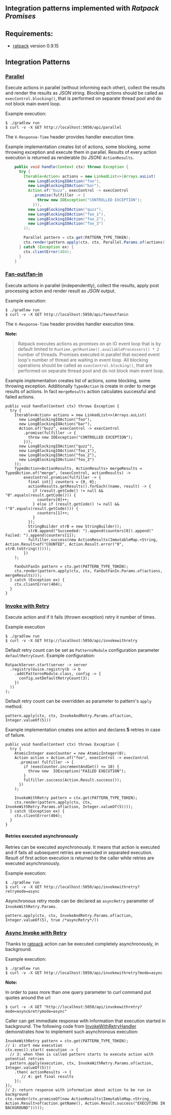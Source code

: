Integration patterns implemented with *Ratpack Promises*
-----------------------------

## Requirements:

* [ratpack](http://ratpack.io) version 0.9.15

## Integration Patterns

### [Parallel](https://github.com/zedar/ratpack-examples/blob/master/ratpack-integrationpatterns/src/main/java/r/p/pattern/Parallel.java)
Execute actions in parallel (without informing each other), collect the results and render the results as *JSON* string.
Blocking actions should be called as ```execControl.blocking()```, that is performed on separate thread pool and do not
block main event loop.

Example execution:

    $ ./gradlew run
    $ curl -v -X GET http://localhost:5050/api/parallel

The ```X-Response-Time``` header provides handler execution time.

Example implementation creates list of actions, some blocking, some throwing exception and execute them in parallel.
Results of every action execution is returned as renderable (to JSON) ```ActionResults```.

````java
    public void handle(Context ctx) throws Exception {
      try {
        Iterable<Action> actions = new LinkedList<>(Arrays.asList(
          new LongBlockingIOAction("foo"),
          new LongBlockingIOAction("bar"),
          Action.of("buzz", execControl -> execControl
            .promise(fulfiller -> {
              throw new IOException("CONTROLLED EXCEPTION");
            })),
          new LongBlockingIOAction("quzz"),
          new LongBlockingIOAction("foo_1"),
          new LongBlockingIOAction("foo_2"),
          new LongBlockingIOAction("foo_3")
        ));

        Parallel pattern = ctx.get(PATTERN_TYPE_TOKEN);
        ctx.render(pattern.apply(ctx, ctx, Parallel.Params.of(actions)));
      } catch (Exception ex) {
        ctx.clientError(404);
      }
    }
````

### [Fan-out/fan-in](https://github.com/zedar/ratpack-examples/blob/master/ratpack-integrationpatterns/src/main/java/r/p/pattern/FanOutFanIn.java)

Execute actions in parallel (independently), collect the results, apply post processing action and render result as *JSON* output.

Example execution:

    $ ./gradlew run
    $ curl -v -X GET http://localhost:5050/api/fanoutfanin

The ```X-Response-Time``` header provides handler execution time.

**Note:**

> Ratpack executes actions as promises on an IO event loop that is by default limited to ```Runtime.getRuntime().availableProcessors() * 2```
number of threads. Promises executed in parallel that exceed event loop's number of thread are waiting in event loop.
All blocking operations should be called as ```execControl.blocking()```, that are performed on separate thread pool and do not block
main event loop.

Example implementation creates list of actions, some blocking, some throwing exception. Additionally ```TypedAction```
is create in order to merge results of actions. In fact ```mergeResults``` action calculates successful and failed actions.

    public void handle(Context ctx) throws Exception {
      try {
        Iterable<Action> actions = new LinkedList<>(Arrays.asList(
          new LongBlockingIOAction("foo"),
          new LongBlockingIOAction("bar"),
          Action.of("buzz", execControl -> execControl
            .promise(fulfiller -> {
              throw new IOException("CONTROLLED EXCEPTION");
            })),
          new LongBlockingIOAction("quzz"),
          new LongBlockingIOAction("foo_1"),
          new LongBlockingIOAction("foo_2"),
          new LongBlockingIOAction("foo_3")
        ));
        TypedAction<ActionResults, ActionResults> mergeResults = TypedAction.of("merge", (execControl, actionResults) ->
            execControl.promise(fulfiller -> {
              final int[] counters = {0, 0};
              actionResults.getResults().forEach((name, result) -> {
                if (result.getCode() != null && "0".equals(result.getCode())) {
                  counters[0]++;
                } else if (result.getCode() != null && !"0".equals(result.getCode())) {
                  counters[1]++;
                }
              });
              StringBuilder strB = new StringBuilder();
              strB.append("Succeeded: ").append(counters[0]).append(" Failed: ").append(counters[1]);
              fulfiller.success(new ActionResults(ImmutableMap.<String, Action.Result>of("COUNTED", Action.Result.error("0", strB.toString()))));
            })
        );

        FanOutFanIn pattern = ctx.get(PATTERN_TYPE_TOKEN);
        ctx.render(pattern.apply(ctx, ctx, FanOutFanIn.Params.of(actions, mergeResults)));
      } catch (Exception ex) {
        ctx.clientError(404);
      }
    }

### [Invoke with Retry](https://github.com/zedar/ratpack-examples/blob/master/ratpack-integrationpatterns/src/main/java/r/p/pattern/InvokeWithRetry.java)
Execute action and if it fails (thrown exception) retry it number of times.

Example execution

    $ ./gradlew run
    $ curl -v -X GET http://localhost:5050/api/invokewithretry

Default retry count can be set as ```PatternsModule``` configuration parameter ```defaultRetryCount```. Example configuration:

    RatpackServer.start(server -> server
      .registry(Guice.registry(b -> b
        .add(PatternsModule.class, config -> {
          config.setDefaultRetryCount(3);
        })
      ))
    );

Default retry count can be overridden as parameter to pattern's ```apply``` method.

    pattern.apply(ctx, ctx, InvokeAndRetry.Params.of(action, Integer.valueOf(5)))

Example implementation creates one action and declares **5** retries in case of failure.

    public void handle(Context ctx) throws Exception {
      try {
        AtomicInteger execCounter = new AtomicInteger(0);
        Action action = Action.of("foo", execControl -> execControl
          .promise( fulfiller -> {
            if (execCounter.incrementAndGet() <= 10) {
              throw new  IOException("FAILED EXECUTION");
            }
            fulfiller.success(Action.Result.success());
          })
        );

        InvokeWithRetry pattern = ctx.get(PATTERN_TYPE_TOKEN);
        ctx.render(pattern.apply(ctx, ctx, InvokeWithRetry.Params.of(action, Integer.valueOf(5))));
      } catch (Exception ex) {
        ctx.clientError(404);
      }
    }
#### Retries executed asynchronously
Retries can be executed asynchronously. It means that action is executed and if fails all subsequent retries are executed
in separated execution. Result of first action execution is returned to the caller while retries are executed asynchronously.

Example execution:

    $ ./gradlew run
    $ curl -v -X GET http://localhost:5050/api/invokewithretry?retrymode=async

Asynchronous retry mode can be declared as ```asyncRetry``` parameter of ```InvokeWithRetry.Params```.

    pattern.apply(ctx, ctx, InvokeAndRetry.Params.of(action, Integer.valueOf(5), true /*asyncRetry*/))

### [Async Invoke with Retry](https://github.com/zedar/ratpack-examples/blob/master/ratpack-integrationpatterns/src/main/java/r/p/handling/internal/InvokeWithRetryHandler.java#L67)
Thanks to [ratpack](http://ratpack.io) action can be executed completely asynchronously, in background.

Example execution:

    $ ./gradlew run
    $ curl -v -X GET http://localhost:5050/api/invokewithretry?mode=async

**Note:**

In order to pass more than one query parameter to *curl* command put quotes around the url

    $ curl -v -X GET "http://localhost:5050/api/invokewithretry?mode=async&retrymode=async"

Caller can get immediate response with information that execution started in background.
The following code from [InvokeWithRetryHandler](https://github.com/zedar/ratpack-examples/blob/master/ratpack-integrationpatterns/src/main/java/r/p/handling/internal/InvokeWithRetryHandler.java#L67) demonstrates how to implement such asynchronous execution:

    InvokeWithRetry pattern = ctx.get(PATTERN_TYPE_TOKEN);
    // 1: start new execution
    ctx.exec().start( execution -> {
      // 3: when then is called pattern starts to execute action with potential retries
      pattern.apply(execution, ctx, InvokeWithRetry.Params.of(action, Integer.valueOf(5)))
        .then( actionResults -> {
           // 4: get final results
        });
    });
    // 2: return response with information about action to be run in background
    ctx.render(ctx.promiseOf(new ActionResults(ImmutableMap.<String, Action.Result>of(action.getName(), Action.Result.success("EXECUTING IN BACKGROUND")))));

